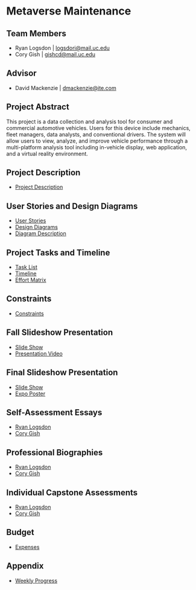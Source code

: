 # Metaverse Maintenance

## Team Members
- Ryan Logsdon | logsdori@mail.uc.edu
- Cory Gish | gishcd@mail.uc.edu

## Advisor

- David Mackenzie | dmackenzie@ite.com

## Project Abstract
This project is a data collection and analysis tool for consumer and commercial automotive vehicles. Users for this device include mechanics, fleet managers, data analysts, and conventional drivers.  The system will allow users to view, analyze, and improve vehicle performance through a multi-platform analysis tool including in-vehicle display, web application, and a virtual reality environment. 

## Project Description
- [Project Description](https://github.com/rlogsdon7/Metaverse-Maintenance/blob/main/Homework%20Essays/Project-Description.md)

## User Stories and Design Diagrams
- [User Stories](https://github.com/rlogsdon7/Metaverse-Maintenance/blob/main/Homework%20Essays/Design%20Diagrams%20%26%20User%20Stories/User%20Stories.md)
- [Design Diagrams](https://github.com/rlogsdon7/Metaverse-Maintenance/blob/main/Homework%20Essays/Design%20Diagrams%20%26%20User%20Stories/Design%20Diagrams.png)
- [Diagram Description](https://github.com/rlogsdon7/Metaverse-Maintenance/blob/main/Homework%20Essays/Design%20Diagrams%20%26%20User%20Stories/Design%20Diagram%20Description.pdf)

## Project Tasks and Timeline
- [Task List](https://github.com/rlogsdon7/Metaverse-Maintenance/blob/main/Homework%20Essays/Tasklist.md)
- [Timeline](https://github.com/rlogsdon7/Metaverse-Maintenance/blob/main/Homework%20Essays/Timeline.md)
- [Effort Matrix](https://github.com/rlogsdon7/Metaverse-Maintenance/blob/main/Homework%20Essays/EffortMatrix.md)

## Constraints
- [Constraints](https://github.com/rlogsdon7/Metaverse-Maintenance/blob/main/Homework%20Essays/Constraints.md)

## Fall Slideshow Presentation
- [Slide Show](https://github.com/rlogsdon7/Metaverse-Maintenance/blob/main/Homework%20Essays/Fall%20Slideshow%20Presentation.pdf)
- [Presentation Video](https://www.youtube.com/watch?v=u_M7c60Bc74)

## Final Slideshow Presentation
- [Slide Show](https://github.com/rlogsdon7/Metaverse-Maintenance/blob/main/Homework%20Essays/Project%20Presentation.pdf)
- [Expo Poster](https://github.com/rlogsdon7/Metaverse-Maintenance/blob/main/Homework%20Essays/Senior%20Design%20Poster.pdf)

## Self-Assessment Essays
- [Ryan Logsdon](https://github.com/rlogsdon7/Metaverse-Maintenance/blob/main/Homework%20Essays/Self%20Assessment%20Essay%20--%20Ryan%20Logsdon.pdf)
- [Cory Gish](https://github.com/rlogsdon7/Metaverse-Maintenance/blob/main/Homework%20Essays/Self%20Assessment%20Essay%20--%20Cory%20Gish.pdf)

## Professional Biographies
- [Ryan Logsdon](https://github.com/rlogsdon7/Metaverse-Maintenance/blob/main/Homework%20Essays/Ryan%20Logsdon%20-%20Professional%20Biography.docx)
- [Cory Gish](https://github.com/rlogsdon7/Metaverse-Maintenance/blob/main/Homework%20Essays/Cory%20Gish%20-%20Professional%20Biography.docx)

## Individual Capstone Assessments
- [Ryan Logsdon](https://github.com/rlogsdon7/Metaverse-Maintenance/blob/main/Homework%20Essays/Individual%20Capstone%20Assessment%20--%20Ryan%20Logsdon.docx)
- [Cory Gish](https://github.com/rlogsdon7/Metaverse-Maintenance/blob/main/Homework%20Essays/Individual%20Capstone%20Assignment%20--%20Cory%20Gish.docx)

## Budget  
- [Expenses](https://github.com/rlogsdon7/Metaverse-Maintenance/blob/main/Homework%20Essays/budget.md)

## Appendix
- [Weekly Progress](https://github.com/rlogsdon7/Metaverse-Maintenance/blob/main/Homework%20Essays/Project-Updates.md)

